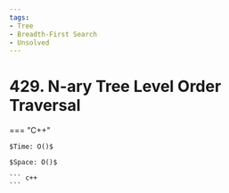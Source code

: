 ```yaml
---
tags:
- Tree
- Breadth-First Search
- Unsolved
---
```



# 429. N-ary Tree Level Order Traversal

=== "C++"

    $Time: O()$

    $Space: O()$

    ``` c++
    ```